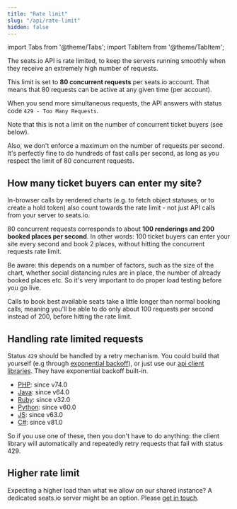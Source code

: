 ```yaml
---
title: "Rate limit"
slug: "/api/rate-limit"
hidden: false
---
```


import Tabs from '@theme/Tabs';
import TabItem from '@theme/TabItem';

The seats.io API is rate limited, to keep the servers running smoothly when they receive an extremely high number of requests.

This limit is set to **80 concurrent requests** per seats.io account. That means that 80 requests can be active at any given time (per account).

When you send more simultaneous requests, the API answers with status code `429 - Too Many Requests`.

Note that this is not a limit on the number of concurrent ticket buyers (see below).

Also, we don't enforce a maximum on the number of requests per second. It's perfectly fine to do hundreds of fast calls per second, as long as you respect the limit of 80 concurrent requests.

## How many ticket buyers can enter my site?

In-browser calls by rendered charts (e.g. to fetch object statuses, or to create a hold token) also count towards the rate limit - not just API calls from your server to seats.io.

80 concurrent requests corresponds to about **100 renderings and 200 booked places per second**. In other words: 100 ticket buyers
can enter your site every second and book 2 places, without hitting the concurrent requests rate limit.

Be aware: this depends on a number of factors, such as the size of the chart, whether social distancing rules are in place, the number of already booked places etc.
So it's very important to do proper load testing before you go live.

Calls to book best available seats take a little longer than normal booking calls, meaning you'll be able to do only about 100 requests per second instead of 200, before hitting the rate limit.

## Handling rate limited requests

Status `429` should be handled by a retry mechanism. You could build that yourself (e.g through [exponential backoff](https://en.wikipedia.org/wiki/Exponential_backoff)),
or just use our [api client libraries](/docs/api/client-libraries). They have exponential backoff built-in.

- [PHP](https://github.com/seatsio/seatsio-php): since v74.0
- [Java](https://github.com/seatsio/seatsio-java): since v64.0
- [Ruby](https://github.com/seatsio/seatsio-ruby): since v32.0
- [Python](https://github.com/seatsio/seatsio-python): since v60.0
- [JS](https://github.com/seatsio/seatsio-js): since v63.0
- [C#](https://github.com/seatsio/seatsio-dotnet): since v81.0

So if you use one of these, then you don't have to do anything: the client library will automatically and repeatedly retry requests that fail with status 429.

## Higher rate limit

Expecting a higher load than what we allow on our shared instance? A dedicated seats.io server might be an option. Please [get in touch](mailto:sales@seats.io).
